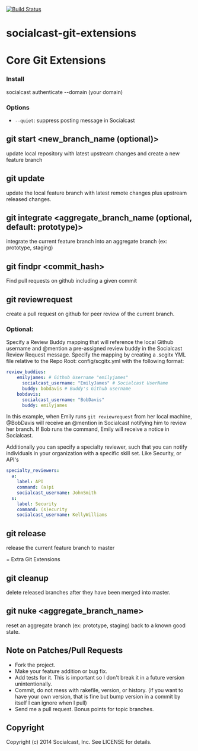 [![Build Status](https://secure.travis-ci.org/socialcast/socialcast-git-extensions.png?branch=master)](http://travis-ci.org/socialcast/socialcast-git-extensions)
# socialcast-git-extensions

# Core Git Extensions

### Install
  socialcast authenticate --domain (your domain)

### Options
* ```--quiet```: suppress posting message in Socialcast

## git start <new_branch_name (optional)>

update local repository with latest upstream changes and create a new feature branch

## git update

update the local feature branch with latest remote changes plus upstream released changes.

## git integrate <aggregate_branch_name (optional, default: prototype)>

integrate the current feature branch into an aggregate branch (ex: prototype, staging)

## git findpr <commit_hash>

Find pull requests on github including a given commit

## git reviewrequest

create a pull request on github for peer review of the current branch.

### Optional:
Specify a Review Buddy mapping that will reference the local Github username and @mention a pre-assigned review buddy in the Socialcast Review Request message.  Specify the mapping by creating a .scgitx YML file relative to the Repo Root: config/scgitx.yml with the following format:

```yaml
review_buddies:
    emilyjames: # Github Username "emilyjames"
      socialcast_username: "EmilyJames" # Socialcast UserName
      buddy: bobdavis # Buddy's Github username
    bobdavis:
      socialcast_username: "BobDavis"
      buddy: emilyjames
```

In this example, when Emily runs `git reviewrequest` from her local machine, @BobDavis will receive an @mention in Socialcast notifying him to review her branch.  If Bob runs the command, Emily will receive a notice in Socialcast.

Additionally you can specify a specialty reviewer, such that you can
notify individuals in your organization with a specific skill set. Like Security, or API's

``` yaml
specialty_reviewers:
  a:
    label: API
    command: (a)pi
    socialcast_username: JohnSmith
  s:
    label: Security
    command: (s)ecurity
    socialcast_username: KellyWilliams
```

## git release

release the current feature branch to master

= Extra Git Extensions

## git cleanup

delete released branches after they have been merged into master.

## git nuke <aggregate_branch_name>

reset an aggregate branch (ex: prototype, staging) back to a known good state.


## Note on Patches/Pull Requests

* Fork the project.
* Make your feature addition or bug fix.
* Add tests for it. This is important so I don't break it in a
  future version unintentionally.
* Commit, do not mess with rakefile, version, or history.
  (if you want to have your own version, that is fine but bump version in a commit by itself I can ignore when I pull)
* Send me a pull request. Bonus points for topic branches.

## Copyright

Copyright (c) 2014 Socialcast, Inc. See LICENSE for details.


